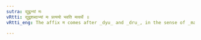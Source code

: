 ```yaml
---
sutra: द्युद्रुभ्यां मः
vRtti: द्युद्रुशब्दाभ्यां मः प्रत्ययो भवति मत्वर्थे ॥
vRtti_eng: The affix म comes after _dyu_ and _dru_, in the sense of _matup_.

---
```

